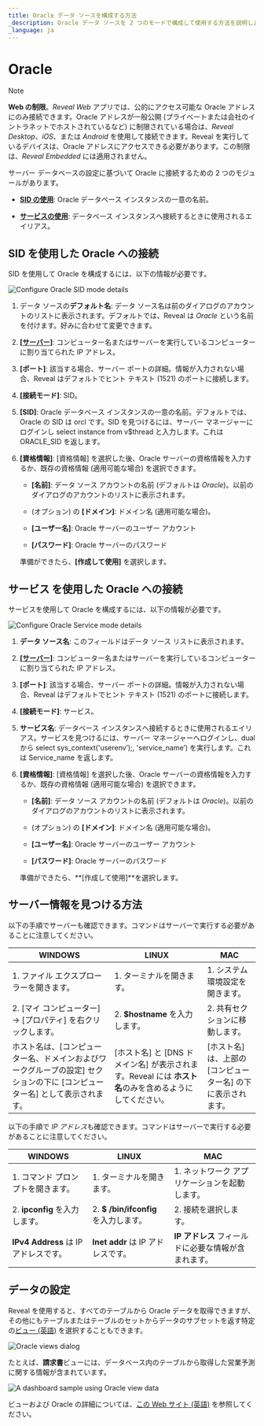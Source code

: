```yaml
---
title: Oracle データ ソースを構成する方法
_description: Oracle データ ソースを 2 つのモードで構成して使用する方法を説明します。
_language: ja
---
```


# Oracle

>[!NOTE] 
>**Web の制限**。*Reveal Web* アプリでは、公的にアクセス可能な Oracle アドレスにのみ接続できます。Oracle アドレスが一般公開 (プライベートまたは会社のイントラネットでホストされているなど) に制限されている場合は、*Reveal Desktop*、*iOS*、または *Android* を使用して接続できます。Reveal を実行しているデバイスは、Oracle アドレスにアクセスできる必要があります。この制限は、*Reveal Embedded* には適用されません。

サーバー データベースの設定に基づいて Oracle に接続するための 2 つのモジュールがあります。

  - [**SID の使用**](#using-sid): Oracle データベース インスタンスの一意の名前。

  - [**サービスの使用**](#using-service): データベース インスタンスへ接続するときに使用されるエイリアス。

<a name='using-sid'></a>
## SID を使用した Oracle への接続

SID を使用して Oracle を構成するには、以下の情報が必要です。

<img src="images/enter-oracle-details.png" alt="Configure Oracle SID mode details" class="responsive-img"/>

1. データ ソースの**デフォルト名**: データ ソース名は前のダイアログのアカウントのリストに表示されます。デフォルトでは、Reveal は *Oracle* という名前を付けます。好みに合わせて変更できます。


1.  **[[サーバー](#how-to-find-server)]**: コンピューター名またはサーバーを実行しているコンピューターに割り当てられた IP アドレス。

2.  **[ポート]**: 該当する場合、サーバー ポートの詳細。情報が入力されない場合、Reveal はデフォルトでヒント テキスト (1521) のポートに接続します。

3.  **[接続モード]**: SID。

4.  **[SID]**: Oracle データベース インスタンスの一意の名前。デフォルトでは、Oracle の SID は orcl です。SID を見つけるには、サーバー マネージャーにログインし select instance from v$thread と入力します。これは ORACLE\_SID を返します。

5.  **[資格情報]**: [資格情報] を選択した後、Oracle サーバーの資格情報を入力するか、既存の資格情報 (適用可能な場合) を選択できます。

     - **[名前]**: データ ソース アカウントの名前 (デフォルトは *Oracle*)。以前のダイアログのアカウントのリストに表示されます。

      - (オプション) の **[ドメイン]**: ドメイン名 (適用可能な場合)。

      - **[ユーザー名]**: Oracle サーバーのユーザー アカウント

      - **[パスワード]**: Oracle サーバーのパスワード

    準備ができたら、**[作成して使用]** を選択します。

<a name='using-service'></a>
## サービス を使用した Oracle への接続

サービスを使用して Oracle を構成するには、以下の情報が必要です。

<img src="images/enter-oracle-details-service-mode.png" alt="Configure Oracle Service mode details" class="responsive-img"/>

1.  **データ ソース名**: このフィールドはデータ ソース リストに表示されます。

2.  **[[サーバー](#how-to-find-server)]**: コンピューター名またはサーバーを実行しているコンピューターに割り当てられた IP アドレス。

3.  **[ポート]**: 該当する場合、サーバー ポートの詳細。情報が入力されない場合、Reveal はデフォルトでヒント テキスト (1521) のポートに接続します。

4.  **[接続モード]**: サービス。

5.  **サービス名**: データベース インスタンスへ接続するときに使用されるエイリアス。サービスを見つけるには、サーバー マネージャーへログインし、dual から select sys\_context('userenv’);,  'service\_name’) を実行します。これは Service\_name を返します。

6.  **[資格情報]**: [資格情報] を選択した後、Oracle サーバーの資格情報を入力するか、既存の資格情報 (適用可能な場合) を選択できます。

      - **[名前]**: データ ソース アカウントの名前 (デフォルトは _Oracle_)。以前のダイアログのアカウントのリストに表示されます。

      - (オプション) の **[ドメイン]**: ドメイン名 (適用可能な場合)。

      - **[ユーザー名]**: Oracle サーバーのユーザー アカウント

      - **[パスワード]**: Oracle サーバーのパスワード

    準備ができたら、**[作成して使用]**を選択します。

<a name='how-to-find-server'></a>
## サーバー情報を見つける方法

以下の手順でサーバーも確認できます。コマンドはサーバーで実行する必要があることに注意してください。

| WINDOWS                                                                                                         | LINUX                                                                                                         | MAC                                                                  |
| --------------------------------------------------------------------------------------------------------------- | ------------------------------------------------------------------------------------------------------------- | -------------------------------------------------------------------- |
| 1\. ファイル エクスプローラーを開きます。                                                                                     | 1\. ターミナルを開きます。                                                                                          | 1\. システム環境設定を開きます。                                        |
| 2\. [マイ コンピューター] → [プロパティ] を右クリックします。                                                                   | 2\. **$hostname** を入力します。                                                                                     | 2\. 共有セクションに移動します。                                 |
| ホスト名は、[コンピューター名、ドメインおよびワークグループの設定] セクションの下に [コンピューター名] として表示されます。| [ホスト名] と [DNS ドメイン名] が表示されます。Reveal には **ホスト名**のみを含めるようにしてください。| [ホスト名] は、上部の [コンピューター名] の下に表示されます。|

以下の手順で *IP アドレス*も確認できます。コマンドはサーバーで実行する必要があることに注意してください。

| WINDOWS                              | LINUX                             | MAC                                                           |
| ------------------------------------ | --------------------------------- | ------------------------------------------------------------- |
| 1. コマンド プロンプトを開きます。            | 1. ターミナルを開きます。               | 1. ネットワーク アプリケーションを起動します。                                  |
| 2. **ipconfig** を入力します。              | 2. **$ /bin/ifconfig** を入力します。    | 2. 接続を選択します。                                    |
| **IPv4 Address** は IP アドレスです。 | **Inet addr** は IP アドレスです。| **IP アドレス** フィールドに必要な情報が含まれます。|

## データの設定

Reveal を使用すると、すべてのテーブルから Oracle データを取得できますが、その他にもテーブルまたはテーブルのセットからデータのサブセットを返す特定の[ビュー (英語)](https://docs.oracle.com/cd/B19306_01/server.102/b14220/objects.htm#i440066) を選択することもできます。

<img src="images/Oracle-views.png" alt="Oracle views dialog" class="responsive-img"/>

たとえば、**請求書**ビューには、データベース内のテーブルから取得した営業予測に関する情報が含まれています。

<img src="images/oracle-view-sample-invoices.png" alt="A dashboard sample using Oracle view data" class="responsive-img"/>

ビューおよび Oracle の詳細については、[この Web サイト (英語)](https://docs.oracle.com/cd/B19306_01/server.102/b14220/objects.htm#i440066) を参照してください。
